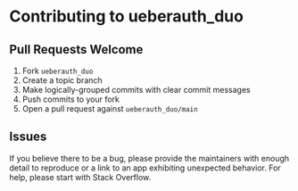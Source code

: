 # Contributing to ueberauth_duo

## Pull Requests Welcome

1. Fork `ueberauth_duo`
2. Create a topic branch
3. Make logically-grouped commits with clear commit messages
4. Push commits to your fork
5. Open a pull request against `ueberauth_duo/main`

## Issues

If you believe there to be a bug, please provide the maintainers with enough
detail to reproduce or a link to an app exhibiting unexpected behavior. For
help, please start with Stack Overflow.
